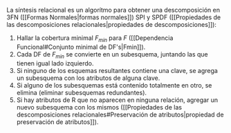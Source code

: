 La síntesis relacional es un algorítmo para obtener una descomposición en 3FN ([[Formas Normales|formas normales]]) SPI y SPDF ([[Propiedades de las descomposiciones relacionales|propiedades de descomposiciones]]):

1. Hallar la cobertura minimal $F_{min}$ para $F$ ([[Dependencia Funcional#Conjunto minimal de DF's|Fmin]]).
2. Cada DF de $F_{min}$ se convierte en un subesquema, juntando las que tienen igual lado izquierdo.
3. Si ninguno de los esquemas resultantes contiene una clave, se agrega un subesquema con los atributos de alguna clave.
4. Si alguno de los subesquemas está contenido totalmente en otro, se elimina (eliminar subesquemas redundantes).
5. Si hay atributos de R que no aparecen en ninguna relación, agregar un nuevo subesquema con los mismos ([[Propiedades de las descomposiciones relacionales#Preservación de atributos|propiedad de preservación de atributos]]).